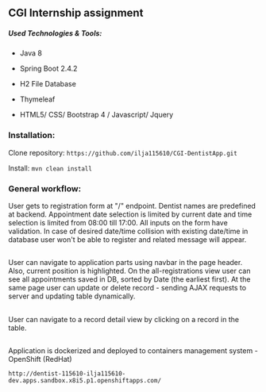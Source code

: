 ## CGI Internship assignment

##### Used Technologies & Tools:

* Java 8

* Spring Boot 2.4.2

* H2 File Database

* Thymeleaf

* HTML5/ CSS/ Bootstrap 4 / Javascript/ Jquery

### Installation:

Clone repository: `https://github.com/ilja115610/CGI-DentistApp.git`

Install: `mvn clean install`

### General workflow:


User gets to registration form at "/" endpoint. Dentist names are predefined at backend.
Appointment date selection is limited by current date and time selection is limited from 08:00 till 17:00.
All inputs on the form have validation. In case of desired date/time collision with existing date/time in database user won't be able to register
and related message will appear.

##

User can navigate to application parts using navbar in the page header. Also, current position is highlighted.
On the all-registrations view user can see all appointments saved in DB, sorted by Date (the earliest first).
At the same page user can update or delete record - sending AJAX requests to server and updating table dynamically.

##

User can navigate to a record detail view by clicking on a record in the table.

##

Application is dockerized and deployed to containers management system - OpenShift (RedHat)

`http://dentist-115610-ilja115610-dev.apps.sandbox.x8i5.p1.openshiftapps.com/`
